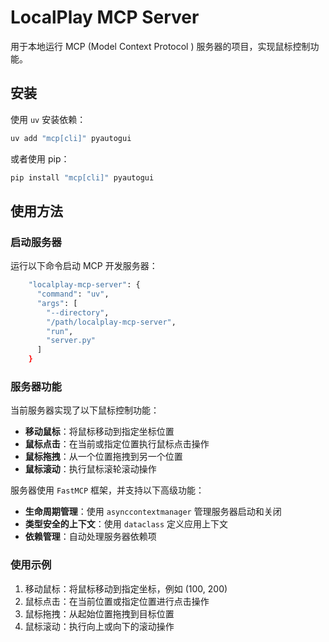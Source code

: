 # LocalPlay MCP Server

用于本地运行 MCP (Model Context Protocol ) 服务器的项目，实现鼠标控制功能。

## 安装

使用 `uv` 安装依赖：

```bash
uv add "mcp[cli]" pyautogui
```

或者使用 pip：

```bash
pip install "mcp[cli]" pyautogui
```

## 使用方法

### 启动服务器

运行以下命令启动 MCP 开发服务器：

```bash
    "localplay-mcp-server": {
      "command": "uv",
      "args": [
        "--directory",
        "/path/localplay-mcp-server",
        "run",
        "server.py"
      ]
    }
```



### 服务器功能

当前服务器实现了以下鼠标控制功能：

- **移动鼠标**：将鼠标移动到指定坐标位置
- **鼠标点击**：在当前或指定位置执行鼠标点击操作
- **鼠标拖拽**：从一个位置拖拽到另一个位置
- **鼠标滚动**：执行鼠标滚轮滚动操作

服务器使用 `FastMCP` 框架，并支持以下高级功能：

- **生命周期管理**：使用 `asynccontextmanager` 管理服务器启动和关闭
- **类型安全的上下文**：使用 `dataclass` 定义应用上下文
- **依赖管理**：自动处理服务器依赖项

### 使用示例

1. 移动鼠标：将鼠标移动到指定坐标，例如 (100, 200)
2. 鼠标点击：在当前位置或指定位置进行点击操作
3. 鼠标拖拽：从起始位置拖拽到目标位置
4. 鼠标滚动：执行向上或向下的滚动操作

